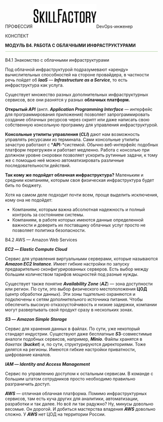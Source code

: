 ﻿ПРОФЕССИЯ ![](Aspose.Words.0ec048f4-b5b9-45ba-a1c4-34239e438319.001.png)DevOps-инженер

КОНСПЕКТ

**МОДУЛЬ B4. РАБОТА С ОБЛАЧНЫМИ ИНФРАСТРУКТУРАМИ![](Aspose.Words.0ec048f4-b5b9-45ba-a1c4-34239e438319.002.png)**

B4.1   Знакомство с облачными инфраструктурами

Под облачной инфраструктурой подразумевают «аренду» вычислительных способностей на стороне провайдера, в частности речь пойдет об ***IaaS*** — ***Infrastructure as a Service***, то есть инфраструктура как услуга.

Существует множество разных дополнительных инфраструктурных сервисов, все они разнятся у разных **облачных платформ.**

**Открытый *API*** (англ. ***Application Programming Interface** —* интерфейс для программирования приложения) позволяет запрограммировать создание облачных ресурсов через скрипт или даже написать свою собственную консольную программу для управления инфраструктурой.

**Консольные утилиты управления (*CLI*)** дают нам возможность управлять ресурсами из терминала. Сами консольные утилиты зачастую работают с ***API**-*системой. Обычно веб-интерфейс подобных платформ перегружен и работает медленно. Работа с консолью при должном уровне сноровки позволяет ускорить рутинные задачи, к тому же с помощью неё можно автоматизировать различные последовательности действий.

**Так кому же подойдет облачная инфраструктура?** Маленьким и средним компаниям, которым своя физическая инфраструктура будет бить по бюджету.

Хотя на самом деле подходит почти всем, проще выделить исключения, кому она не подойдет:

- Компаниям, которым важна абсолютная надежность и полный контроль за состоянием системы.
- Компаниям, в работе которых имеются данные определенной важности и доверить их поставщику облачных услуг просто не позволяет политика безопасности.

B4.2   AWS — Amazon Web Services

***ЕС2* — *Elastic Compute Cloud***

Сервис для управления виртуальными серверами, которые называются ***Amazon EC2 Instance***. Имеет гибкие настройки по запуску предварительно сконфигурированных серверов. Есть выбор между большим количеством тарифов мощностей под разные нужды.

Существует также понятие ***Availability Zone*** (***AZ***) — зона доступности или регион. По сути, это выбор физического местоположения **ЦОД** (центр обработки данных). Эти зоны тщательно охраняются и подключены к сетям дополнительного источника питания. Чтобы обеспечить высокую отказоустойчивость и низкие задержки, компании могут развертывать свой продукт сразу в нескольких зонах.

***S*3 — *Amazon Simple Storage***

Сервис для хранения данных в файлах. По сути, уже некоторый стандарт индустрии. Существуют даже бесплатные ***S*3**-совместимые аналоги подобных сервисов, например, ***Minio***. Файлы хранятся в *бакетах* (***bucket***) и, по сути, структурируются директориями. Тоже делятся на регионы. Имеются гибкие настройки приватности, шифрование каналов.

***IAM* — *Identity and Access Management***

Сервис по управлению доступом к остальным сервисам. В команде с большим штатом сотрудников просто необходимо правильно разграничить доступ.

***AWS*** — отличная облачная платформа. Помимо инфраструктурных сервисов, там есть куча других для аналитики, автоматизации, разработки и так далее. Но всё ли так радужно? Ну, минусы довольно весомые. Он дорогой. И добиться мастерства владения ***AWS*** довольно сложно. У ***AWS*** нет ЦОД на территории России.
